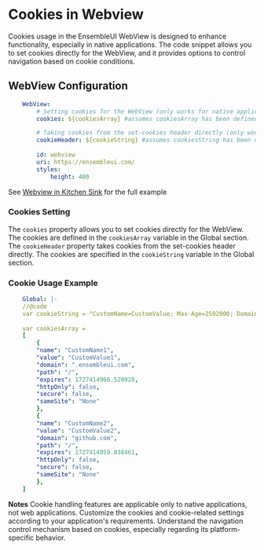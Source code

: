 # Cookies in Webview

Cookies usage in the EnsembleUI WebView is designed to enhance functionality, especially in native applications. The code snippet allows you to set cookies directly for the WebView, and it provides options to control navigation based on cookie conditions.

## WebView Configuration
```yaml
    WebView:
        # Setting cookies for the WebView (only works for native applications)
        cookies: ${cookiesArray} #assumes cookiesArray has been defined as a js variable elsewhere

        # Taking cookies from the set-cookies header directly (only works for native applications)
        cookieHeader: ${cookieString} #assumes cookiesString has been defined as a js variable elsewhere
        
        id: webview
        uri: https://ensembleui.com/
        styles:
            height: 400
```
See [Webview in Kitchen Sink](https://studio.ensembleui.com/app/e24402cb-75e2-404c-866c-29e6c3dd7992/screen/22c8d57d-a906-4d11-873d-161fd6c56c0a) for the full example
### Cookies Setting
The `cookies` property allows you to set cookies directly for the WebView. The cookies are defined in the `cookiesArray` variable in the Global section.
The `cookieHeader` property takes cookies from the set-cookies header directly. The cookies are specified in the `cookieString` variable in the Global section.

### Cookie Usage Example
```yaml
    Global: |-
    //@code
    var cookieString = "CustomName=CustomValue; Max-Age=2592000; Domain=ensembleui.com; Path=/; Expires=Sun, 30 Nov 2024 14:08:46 GMT; HttpOnly=false; Secure=true; SameSite=None";
    
    var cookiesArray = 
    [
        {
        "name": "CustomName1",
        "value": "CustomValue1",
        "domain": ".ensembleui.com",
        "path": "/",
        "expires": 1727414966.520928,
        "httpOnly": false,
        "secure": false,
        "sameSite": "None"
        },
        {
        "name": "CustomName2",
        "value": "CustomValue2",
        "domain": "github.com",
        "path": "/",
        "expires": 1727414959.838461,
        "httpOnly": false,
        "secure": false,
        "sameSite": "None"
        },
    ]
```

**Notes**
Cookie handling features are applicable only to native applications, not web applications.
Customize the cookies and cookie-related settings according to your application's requirements.
Understand the navigation control mechanism based on cookies, especially regarding its platform-specific behavior.
